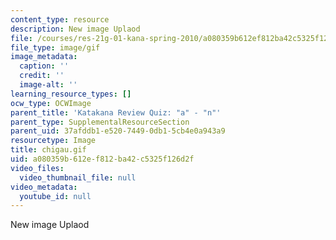 ```yaml
---
content_type: resource
description: New image Uplaod
file: /courses/res-21g-01-kana-spring-2010/a080359b612ef812ba42c5325f126d2f_chigau.gif
file_type: image/gif
image_metadata:
  caption: ''
  credit: ''
  image-alt: ''
learning_resource_types: []
ocw_type: OCWImage
parent_title: 'Katakana Review Quiz: "a" - "n"'
parent_type: SupplementalResourceSection
parent_uid: 37afddb1-e520-7449-0db1-5cb4e0a943a9
resourcetype: Image
title: chigau.gif
uid: a080359b-612e-f812-ba42-c5325f126d2f
video_files:
  video_thumbnail_file: null
video_metadata:
  youtube_id: null
---
```

New image Uplaod

